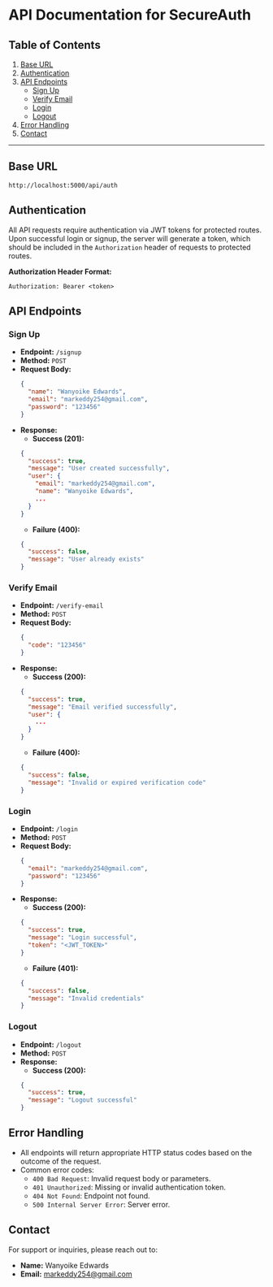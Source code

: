# API Documentation for SecureAuth

## Table of Contents
1. [Base URL](#base-url)
2. [Authentication](#authentication)
3. [API Endpoints](#api-endpoints)
    - [Sign Up](#sign-up)
    - [Verify Email](#verify-email)
    - [Login](#login)
    - [Logout](#logout)
4. [Error Handling](#error-handling)
5. [Contact](#contact)

---

## Base URL
```
http://localhost:5000/api/auth
```

## Authentication
All API requests require authentication via JWT tokens for protected routes. Upon successful login or signup, the server will generate a token, which should be included in the `Authorization` header of requests to protected routes.

**Authorization Header Format:**
```
Authorization: Bearer <token>
```

## API Endpoints

### Sign Up
- **Endpoint:** `/signup`
- **Method:** `POST`
- **Request Body:**
    ```json
    {
      "name": "Wanyoike Edwards",
      "email": "markeddy254@gmail.com",
      "password": "123456"
    }
    ```
- **Response:**
    - **Success (201):**
    ```json
    {
      "success": true,
      "message": "User created successfully",
      "user": {
        "email": "markeddy254@gmail.com",
        "name": "Wanyoike Edwards",
        ...
      }
    }
    ```
    - **Failure (400):**
    ```json
    {
      "success": false,
      "message": "User already exists"
    }
    ```

### Verify Email
- **Endpoint:** `/verify-email`
- **Method:** `POST`
- **Request Body:**
    ```json
    {
      "code": "123456"
    }
    ```
- **Response:**
    - **Success (200):**
    ```json
    {
      "success": true,
      "message": "Email verified successfully",
      "user": {
        ...
      }
    }
    ```
    - **Failure (400):**
    ```json
    {
      "success": false,
      "message": "Invalid or expired verification code"
    }
    ```

### Login
- **Endpoint:** `/login`
- **Method:** `POST`
- **Request Body:**
    ```json
    {
      "email": "markeddy254@gmail.com",
      "password": "123456"
    }
    ```
- **Response:**
    - **Success (200):**
    ```json
    {
      "success": true,
      "message": "Login successful",
      "token": "<JWT_TOKEN>"
    }
    ```
    - **Failure (401):**
    ```json
    {
      "success": false,
      "message": "Invalid credentials"
    }
    ```

### Logout
- **Endpoint:** `/logout`
- **Method:** `POST`
- **Response:**
    - **Success (200):**
    ```json
    {
      "success": true,
      "message": "Logout successful"
    }
    ```

## Error Handling
- All endpoints will return appropriate HTTP status codes based on the outcome of the request.
- Common error codes:
    - `400 Bad Request`: Invalid request body or parameters.
    - `401 Unauthorized`: Missing or invalid authentication token.
    - `404 Not Found`: Endpoint not found.
    - `500 Internal Server Error`: Server error.

## Contact
For support or inquiries, please reach out to:
- **Name:** Wanyoike Edwards
- **Email:** markeddy254@gmail.com

